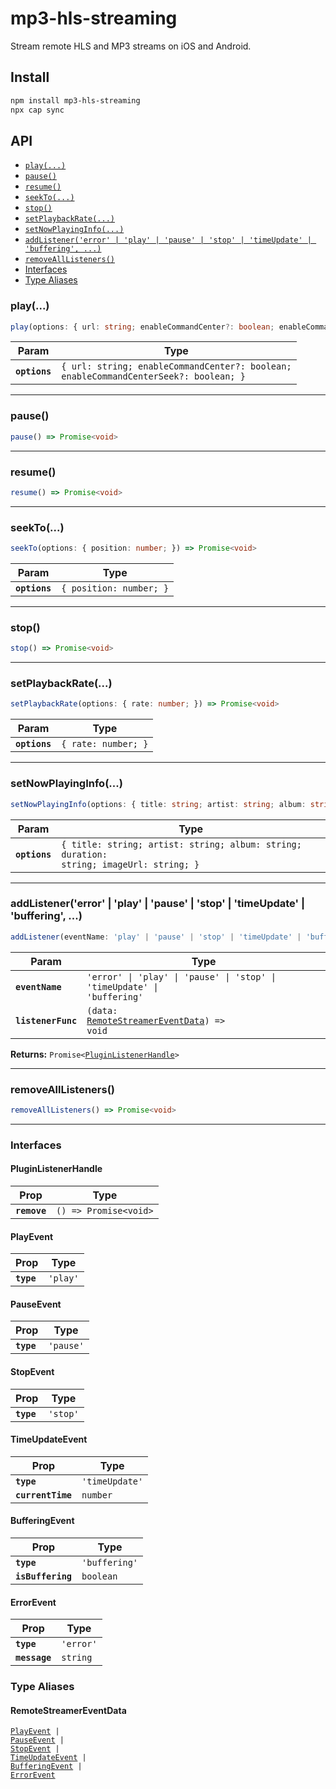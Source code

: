 # mp3-hls-streaming

Stream remote HLS and MP3 streams on iOS and Android.

## Install

```bash
npm install mp3-hls-streaming
npx cap sync
```

## API

<docgen-index>

* [`play(...)`](#play)
* [`pause()`](#pause)
* [`resume()`](#resume)
* [`seekTo(...)`](#seekto)
* [`stop()`](#stop)
* [`setPlaybackRate(...)`](#setplaybackrate)
* [`setNowPlayingInfo(...)`](#setnowplayinginfo)
* [`addListener('error' | 'play' | 'pause' | 'stop' | 'timeUpdate' | 'buffering', ...)`](#addlistenererror--play--pause--stop--timeupdate--buffering-)
* [`removeAllListeners()`](#removealllisteners)
* [Interfaces](#interfaces)
* [Type Aliases](#type-aliases)

</docgen-index>

<docgen-api>
<!--Update the source file JSDoc comments and rerun docgen to update the docs below-->

### play(...)

```typescript
play(options: { url: string; enableCommandCenter?: boolean; enableCommandCenterSeek?: boolean; }) => Promise<void>
```

| Param         | Type                                                                                            |
| ------------- | ----------------------------------------------------------------------------------------------- |
| **`options`** | <code>{ url: string; enableCommandCenter?: boolean; enableCommandCenterSeek?: boolean; }</code> |

--------------------


### pause()

```typescript
pause() => Promise<void>
```

--------------------


### resume()

```typescript
resume() => Promise<void>
```

--------------------


### seekTo(...)

```typescript
seekTo(options: { position: number; }) => Promise<void>
```

| Param         | Type                               |
| ------------- | ---------------------------------- |
| **`options`** | <code>{ position: number; }</code> |

--------------------


### stop()

```typescript
stop() => Promise<void>
```

--------------------


### setPlaybackRate(...)

```typescript
setPlaybackRate(options: { rate: number; }) => Promise<void>
```

| Param         | Type                           |
| ------------- | ------------------------------ |
| **`options`** | <code>{ rate: number; }</code> |

--------------------


### setNowPlayingInfo(...)

```typescript
setNowPlayingInfo(options: { title: string; artist: string; album: string; duration: string; imageUrl: string; }) => Promise<void>
```

| Param         | Type                                                                                               |
| ------------- | -------------------------------------------------------------------------------------------------- |
| **`options`** | <code>{ title: string; artist: string; album: string; duration: string; imageUrl: string; }</code> |

--------------------


### addListener('error' | 'play' | 'pause' | 'stop' | 'timeUpdate' | 'buffering', ...)

```typescript
addListener(eventName: 'play' | 'pause' | 'stop' | 'timeUpdate' | 'buffering' | 'error', listenerFunc: (data: RemoteStreamerEventData) => void) => Promise<PluginListenerHandle>
```

| Param              | Type                                                                                           |
| ------------------ | ---------------------------------------------------------------------------------------------- |
| **`eventName`**    | <code>'error' \| 'play' \| 'pause' \| 'stop' \| 'timeUpdate' \| 'buffering'</code>             |
| **`listenerFunc`** | <code>(data: <a href="#remotestreamereventdata">RemoteStreamerEventData</a>) =&gt; void</code> |

**Returns:** <code>Promise&lt;<a href="#pluginlistenerhandle">PluginListenerHandle</a>&gt;</code>

--------------------


### removeAllListeners()

```typescript
removeAllListeners() => Promise<void>
```

--------------------


### Interfaces


#### PluginListenerHandle

| Prop         | Type                                      |
| ------------ | ----------------------------------------- |
| **`remove`** | <code>() =&gt; Promise&lt;void&gt;</code> |


#### PlayEvent

| Prop       | Type                |
| ---------- | ------------------- |
| **`type`** | <code>'play'</code> |


#### PauseEvent

| Prop       | Type                 |
| ---------- | -------------------- |
| **`type`** | <code>'pause'</code> |


#### StopEvent

| Prop       | Type                |
| ---------- | ------------------- |
| **`type`** | <code>'stop'</code> |


#### TimeUpdateEvent

| Prop              | Type                      |
| ----------------- | ------------------------- |
| **`type`**        | <code>'timeUpdate'</code> |
| **`currentTime`** | <code>number</code>       |


#### BufferingEvent

| Prop              | Type                     |
| ----------------- | ------------------------ |
| **`type`**        | <code>'buffering'</code> |
| **`isBuffering`** | <code>boolean</code>     |


#### ErrorEvent

| Prop          | Type                 |
| ------------- | -------------------- |
| **`type`**    | <code>'error'</code> |
| **`message`** | <code>string</code>  |


### Type Aliases


#### RemoteStreamerEventData

<code><a href="#playevent">PlayEvent</a> | <a href="#pauseevent">PauseEvent</a> | <a href="#stopevent">StopEvent</a> | <a href="#timeupdateevent">TimeUpdateEvent</a> | <a href="#bufferingevent">BufferingEvent</a> | <a href="#errorevent">ErrorEvent</a></code>

</docgen-api>
